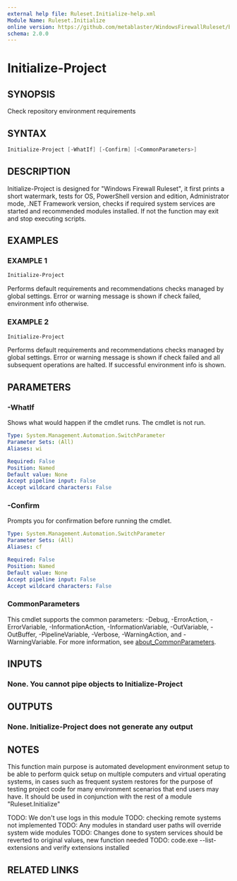```yaml
---
external help file: Ruleset.Initialize-help.xml
Module Name: Ruleset.Initialize
online version: https://github.com/metablaster/WindowsFirewallRuleset/blob/master/Modules/Ruleset.Initialize/Help/en-US/Initialize-Project.md
schema: 2.0.0
---
```


# Initialize-Project

## SYNOPSIS

Check repository environment requirements

## SYNTAX

```powershell
Initialize-Project [-WhatIf] [-Confirm] [<CommonParameters>]
```

## DESCRIPTION

Initialize-Project is designed for "Windows Firewall Ruleset", it first prints a short watermark,
tests for OS, PowerShell version and edition, Administrator mode, .NET Framework version, checks if
required system services are started and recommended modules installed.
If not the function may exit and stop executing scripts.

## EXAMPLES

### EXAMPLE 1

```powershell
Initialize-Project
```

Performs default requirements and recommendations checks managed by global settings.
Error or warning message is shown if check failed, environment info otherwise.

### EXAMPLE 2

```powershell
Initialize-Project
```

Performs default requirements and recommendations checks managed by global settings.
Error or warning message is shown if check failed and all subsequent operations are halted.
If successful environment info is shown.

## PARAMETERS

### -WhatIf

Shows what would happen if the cmdlet runs.
The cmdlet is not run.

```yaml
Type: System.Management.Automation.SwitchParameter
Parameter Sets: (All)
Aliases: wi

Required: False
Position: Named
Default value: None
Accept pipeline input: False
Accept wildcard characters: False
```

### -Confirm

Prompts you for confirmation before running the cmdlet.

```yaml
Type: System.Management.Automation.SwitchParameter
Parameter Sets: (All)
Aliases: cf

Required: False
Position: Named
Default value: None
Accept pipeline input: False
Accept wildcard characters: False
```

### CommonParameters

This cmdlet supports the common parameters: -Debug, -ErrorAction, -ErrorVariable, -InformationAction, -InformationVariable, -OutVariable, -OutBuffer, -PipelineVariable, -Verbose, -WarningAction, and -WarningVariable. For more information, see [about_CommonParameters](http://go.microsoft.com/fwlink/?LinkID=113216).

## INPUTS

### None. You cannot pipe objects to Initialize-Project

## OUTPUTS

### None. Initialize-Project does not generate any output

## NOTES

This function main purpose is automated development environment setup to be able to perform quick
setup on multiple computers and virtual operating systems, in cases such as frequent system restores
for the purpose of testing project code for many environment scenarios that end users may have.
It should be used in conjunction with the rest of a module "Ruleset.Initialize"

TODO: We don't use logs in this module
TODO: checking remote systems not implemented
TODO: Any modules in standard user paths will override system wide modules
TODO: Changes done to system services should be reverted to original values, new function needed
TODO: code.exe --list-extensions and verify extensions installed

## RELATED LINKS
